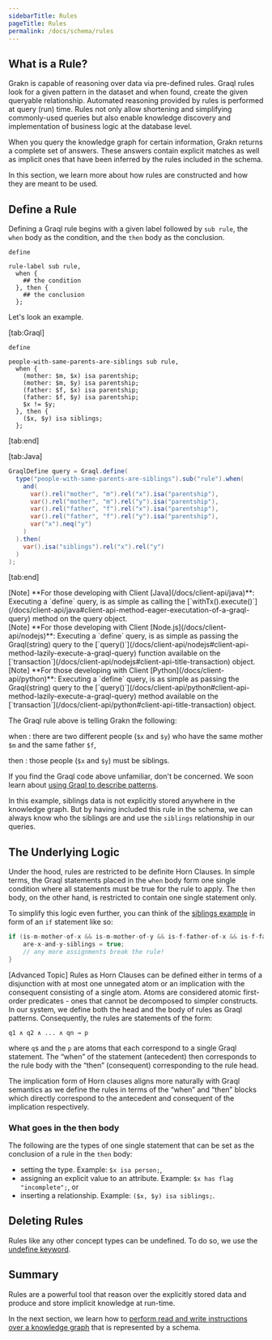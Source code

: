 ```yaml
---
sidebarTitle: Rules
pageTitle: Rules
permalink: /docs/schema/rules
---
```


## What is a Rule?
Grakn is capable of reasoning over data via pre-defined rules. Graql rules look for a given pattern in the dataset and when found, create the given queryable relationship. Automated reasoning provided by rules is performed at query (run) time. Rules not only allow shortening and simplifying commonly-used queries but also enable knowledge discovery and implementation of business logic at the database level.

When you query the knowledge graph for certain information, Grakn returns a complete set of answers. These answers contain explicit matches as well as implicit ones that have been inferred by the rules included in the schema.

In this section, we learn more about how rules are constructed and how they are meant to be used.

## Define a Rule
Defining a Graql rule begins with a given label followed by `sub rule`, the `when` body as the condition, and the `then` body as the conclusion.
<!-- test-ignore -->
```graql
define

rule-label sub rule,
  when {
    ## the condition
  }, then {
    ## the conclusion
  };
```

Let's look an example.

<div class="tabs dark">

[tab:Graql]
```graql
define

people-with-same-parents-are-siblings sub rule,
  when {
    (mother: $m, $x) isa parentship;
    (mother: $m, $y) isa parentship;
    (father: $f, $x) isa parentship;
    (father: $f, $y) isa parentship;
    $x != $y;
  }, then {
    ($x, $y) isa siblings;
  };
```
[tab:end]

[tab:Java]
```java
GraqlDefine query = Graql.define(
  type("people-with-same-parents-are-siblings").sub("rule").when(
    and(
      var().rel("mother", "m").rel("x").isa("parentship"),
      var().rel("mother", "m").rel("y").isa("parentship"),
      var().rel("father", "f").rel("x").isa("parentship"),
      var().rel("father", "f").rel("y").isa("parentship"),
      var("x").neq("y")
    )
  ).then(
    var().isa("siblings").rel("x").rel("y")
  )
);
```
[tab:end]
</div>

<div class = "note">
[Note]
**For those developing with Client [Java](/docs/client-api/java)**: Executing a `define` query, is as simple as calling the [`withTx().execute()`](/docs/client-api/java#client-api-method-eager-executation-of-a-graql-query) method on the query object.
</div>

<div class = "note">
[Note]
**For those developing with Client [Node.js](/docs/client-api/nodejs)**: Executing a `define` query, is as simple as passing the Graql(string) query to the [`query()`](/docs/client-api/nodejs#client-api-method-lazily-execute-a-graql-query) function available on the [`transaction`](/docs/client-api/nodejs#client-api-title-transaction) object.
</div>

<div class = "note">
[Note]
**For those developing with Client [Python](/docs/client-api/python)**: Executing a `define` query, is as simple as passing the Graql(string) query to the [`query()`](/docs/client-api/python#client-api-method-lazily-execute-a-graql-query) method available on the [`transaction`](/docs/client-api/python#client-api-title-transaction) object.
</div>

The Graql rule above is telling Grakn the following:

when
: there are two different people (`$x` and `$y`) who have the same mother `$m` and the same father `$f`,

then
: those people (`$x` and `$y`) must be siblings.

If you find the Graql code above unfamiliar, don't be concerned. We soon learn about [using Graql to describe patterns](/docs/query/match-clause).

In this example, siblings data is not explicitly stored anywhere in the knowledge graph. But by having included this rule in the schema, we can always know who the siblings are and use the `siblings` relationship in our queries.

<!-- This is a basic example of how Graql rules can be useful. In a dedicated section, we learn about rules by looking at more examples of [rule-based automated reasoning](...). -->

## The Underlying Logic
Under the hood, rules are restricted to be definite Horn Clauses. In simple terms, the Graql statements placed in the `when` body form one single condition where all statements must be true for the rule to apply. The `then` body, on the other hand, is restricted to contain one single statement only.

To simplify this logic even further, you can think of the [siblings example](#define-a-rule) in form of an `if` statement like so:
<!-- test-ignore -->
```java
if (is-m-mother-of-x && is-m-mother-of-y && is-f-father-of-x && is-f-father-of-y && is-x-different-to-y) {
    are-x-and-y-siblings = true;
    // any more assignments break the rule!
}
```

<div class="note">
[Advanced Topic]
Rules as Horn Clauses can be defined either in terms of a disjunction with at most one unnegated atom or an implication with the consequent consisting of a single atom. Atoms are considered atomic first-order predicates - ones that cannot be decomposed to simpler constructs.
In our system, we define both the head and the body of rules as Graql patterns. Consequently, the rules are statements of the form:

```
q1 ∧ q2 ∧ ... ∧ qn → p
```

where `q`s and the `p` are atoms that each correspond to a single Graql statement. The “when” of the statement (antecedent) then corresponds to the rule body with the “then” (consequent) corresponding to the rule head.

The implication form of Horn clauses aligns more naturally with Graql semantics as we define the rules in terms of the “when” and “then” blocks which directly correspond to the antecedent and consequent of the implication respectively.
</div>

### What goes in the then body
The following are the types of one single statement that can be set as the conclusion of a rule in the `then` body:
- setting the type. Example: `$x isa person;`,
- assigning an explicit value to an attribute. Example: `$x has flag "incomplete";`, or
- inserting a relationship. Example: `($x, $y) isa siblings;`.

## Deleting Rules
Rules like any other concept types can be undefined. To do so, we use the [undefine keyword](/docs/schema/concepts#undefine).

## Summary
Rules are a powerful tool that reason over the explicitly stored data and produce and store implicit knowledge at run-time.

In the next section, we learn how to [perform read and write instructions over a knowledge graph](/docs/query/overview) that is represented by a schema.